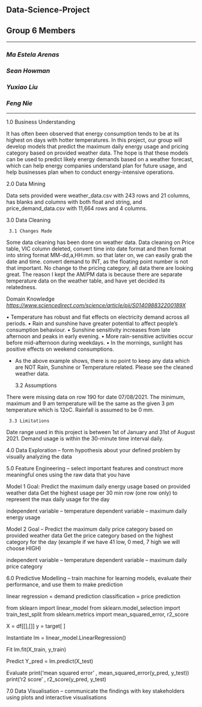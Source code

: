 ## **Data-Science-Project**
## **Group 6 Members**

---

### *Ma Estela Arenas*
### *Sean Howman*
### *Yuxiao Liu*
### *Feng Nie*

---

1.0 Business Understanding 

It has often been observed that energy consumption tends to be at its highest on days with hotter temperatures. In this project, our group will develop models that predict the maximum daily energy usage and pricing category based on provided weather data. The hope is that these models can be used to predict likely energy demands based on a weather forecast, which can help energy companies understand plan for future usage, and help businesses plan when to conduct energy-intensive operations.

2.0 Data Mining 

Data sets provided were weather_data.csv with 243 rows and 21 columns, has blanks and columns with both float and string, and price_demand_data.csv with 11,664 rows and 4 columns. 

3.0 Data Cleaning 

     3.1 Changes Made

Some data cleaning has been done on weather data.
Data cleaning on Price table, VIC column deleted, convert time into date format and then format into string format MM-dd,a,HH:mm. so that later on, we can easily grab the date and time. convert demand to INT, as the floating point number is not that important. No change to the pricing category, all data there are looking great.
The reason I kept the AM/PM data is because there are separate temperature data on the weather table, and have yet decided its relatedness.

Domain Knowledge *https://www.sciencedirect.com/science/article/pii/S014098832200189X*

• Temperature has robust and flat effects on electricity demand across all periods.
• Rain and sunshine have greater potential to affect people’s consumption behaviour.
• Sunshine sensitivity increases from late afternoon and peaks in early evening.
• More rain-sensitive activities occur before mid-afternoon during weekdays.
• In the mornings, sunlight has positive effects on weekend consumptions.
- As the above example shows, there is no point to keep any data which are NOT Rain, Sunshine or Temperature related. Please see the cleaned weather data.

     3.2 Assumptions

There were missing data on row 190 for date 07/08/2021. The minimum, maximum and 9 am temperature will be the same as the given 3 pm temperature     which is 12oC. Rainfall is assumed to be 0 mm. 

     3.3 Limitations

Date range used in this project is between 1st of January and 31st of August 2021. Demand usage is within the 30-minute time interval daily. 


4.0 Data Exploration – form hypothesis about your defined problem by visually analyzing the data 


5.0 Feature Engineering – select important features and construct more meaningful ones using the raw data that you have

Model 1 Goal: Predict the maximum daily energy usage based on provided weather data
Get the highest usage per 30 min row (one row only) to represent the max daily usage for the day

independent variable – temperature 
dependent variable – maximum daily energy usage

Model 2 Goal – Predict the maximum daily price category based on provided weather data
Get the price category based on the highest category for the day (example if we have 41 low, 0 med, 7 high we will choose HIGH)

independent variable – temperature 
dependent variable – maximum daily price category



6.0 Predictive Modelling – train machine for learning models, evaluate their performance, and use them to make prediction

linear regression = demand prediction
classification = price prediction

from sklearn import linear_model
from sklearn.model_selection import train_test_split
from sklearn.metrics import mean_squared_error, r2_score

X = df[[],[]]
y = target[ ]

Instantiate
lm = linear_model.LinearRegression()

Fit
lm.fit(X_train, y_train)

Predict
Y_pred = lm.predict(X_test)

Evaluate
print(‘mean squared error’ , mean_squared_error(y_pred, y_test))
print(‘r2 score’ , r2_score(y_pred, y_test)



7.0 Data Visualisation – communicate the findings with key stakeholders using plots and interactive visualisations


